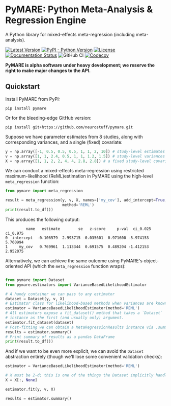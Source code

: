 # PyMARE: Python Meta-Analysis & Regression Engine
A Python library for mixed-effects meta-regression (including meta-analysis).

[![Latest Version](https://img.shields.io/pypi/v/pymare.svg)](https://pypi.python.org/pypi/pymare/)
[![PyPI - Python Version](https://img.shields.io/pypi/pyversions/pymare.svg)](https://pypi.python.org/pypi/pymare/)
[![License](https://img.shields.io/badge/License-MIT-blue.svg)](https://opensource.org/licenses/MIT)
[![Documentation Status](https://readthedocs.org/projects/pymare/badge/?version=latest)](http://pymare.readthedocs.io/en/latest/?badge=latest)
![GitHub CI](https://github.com/neurostuff/pymare/actions/workflows/testing.yml/badge.svg)
[![Codecov](https://codecov.io/gh/neurostuff/PyMARE/branch/master/graph/badge.svg)](https://codecov.io/gh/neurostuff/pymare)

**PyMARE is alpha software under heavy development; we reserve the right to make major changes to the API.**

## Quickstart
Install PyMARE from PyPI:
```
pip install pymare
```


Or for the bleeding-edge GitHub version:

```
pip install git+https://github.com/neurostuff/pymare.git
```

Suppose we have parameter estimates from 8 studies, along with corresponding variances, and a single (fixed) covariate:

```python
y = np.array([-1, 0.5, 0.5, 0.5, 1, 1, 2, 10]) # study-level estimates
v = np.array([1, 1, 2.4, 0.5, 1, 1, 1.2, 1.5]) # study-level variances
X = np.array([1, 1, 2, 2, 4, 4, 2.8, 2.8]) # a fixed study-level covariate
```

We can conduct a mixed-effects meta-regression using restricted maximum-likelihood (ReML)estimation in PyMARE using the high-level `meta_regression` function:

```python
from pymare import meta_regression

result = meta_regression(y, v, X, names=['my_cov'], add_intercept=True,
                         method='REML')
print(result.to_df())
```

This produces the following output:

```
         name   estimate        se   z-score     p-val  ci_0.025   ci_0.975
0  intercept  -0.106579  2.993715 -0.035601  0.971600 -5.974153   5.760994
1     my_cov   0.769961  1.113344  0.691575  0.489204 -1.412153   2.952075
```

Alternatively, we can achieve the same outcome using PyMARE's object-oriented API (which the `meta_regression` function wraps):

```python

from pymare import Dataset
from pymare.estimators import VarianceBasedLikelihoodEstimator

# A handy container we can pass to any estimator
dataset = Dataset(y, v, X)
# Estimator class for likelihood-based methods when variances are known
estimator = VarianceBasedLikelihoodEstimator(method='REML')
# All estimators expose a fit_dataset() method that takes a `Dataset`
# instance as the first (and usually only) argument.
estimator.fit_dataset(dataset)
# Post-fitting we can obtain a MetaRegressionResults instance via .summary()
results = estimator.summary()
# Print summary of results as a pandas DataFrame
print(result.to_df())
```

And if we want to be even more explicit, we can avoid the `Dataset` abstraction
entirely (though we'll lose some convenient validation checks):

```python
estimator = VarianceBasedLikelihoodEstimator(method='REML')

# X must be 2-d; this is one of the things the Dataset implicitly handles.
X = X[:, None]

estimator.fit(y, v, X)

results = estimator.summary()
```
